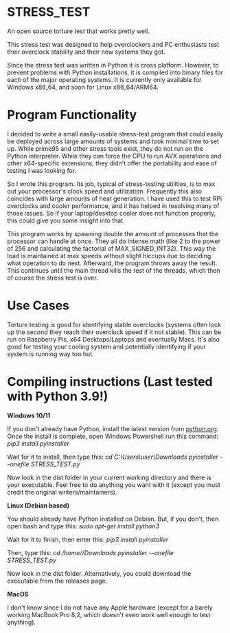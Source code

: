# STRESS_TEST
An open source torture test that works pretty well.

This stress test was designed to help overclockers and PC enthusiasts test their overclock stability and their new systems they got. 

Since the stress test was written in Python it is cross platform. However, to prevent problems with Python installations, it is compiled into binary files for each of the major operating systems. It is currently only available for Windows x86_64, and soon for Linux x86_64/ARM64.

# Program Functionality
I decided to write a small easily-usable stress-test program that could easily be deployed across large amounts of systems and took minimal time to set up. While prime95 and other stress tools exist, they do not run on the Python interpreter. While they can force the CPU to run AVX operations and other x64-specific extensions, they didn't offer the portability and ease of testing I was looking for.

So I wrote this program. Its job, typical of stress-testing utilities, is to max out your processor's clock speed and utilization. Frequently this also coincides with large amounts of heat generation. I have used this to test RPi overclocks and cooler performance, and it has helped in resolving many of those issues. So if your laptop/desktop cooler does not function properly, this could give you some insight into that.

This program works by spawning double the amount of processes that the processor can handle at once. They all do intense math (like 2 to the power of 256 and calculating the factorial of MAX_SIGNED_INT32). This way the load is maintained at max speeds without slight hiccups due to deciding what operation to do next. Afterward, the program throws away the result. This continues until the main thread kills the rest of the threads, which then of course the stress test is over.

# Use Cases

Torture testing is good for identifying stable overclocks (systems often lock up the second they reach their overclock speed if it not stable). This can be run on Raspberry Pis, x64 Desktops/Laptops and eventually Macs. It's also good for testing your cooling system and potentially identifying if your system is running way too hot.

# Compiling instructions (Last tested with Python 3.9!)

**Windows 10/11**

If you don't already have Python, install the latest version from [python.org](url). Once the install is complete, open Windows Powershell run this command: 
_pip3 install pyinstaller_ 

Wait for it to install, then type this:
_cd C:\Users\user\Downloads_
_pyinstaller --onefile STRESS_TEST.py_

Now look in the dist folder in your current working directory and there is your executable. Feel free to do anything you want with it (except you must credit the original writers/maintainers).


**Linux (Debian based)**

You should already have Python installed on Debian. But, if you don't, then open bash and type this:
_sudo apt-get install python3_

Wait for it to finish, then enter this:
_pip3 install pyinstaller_

Then, type this:
_cd /home/<user>/Downloads_
_pyinstaller --onefile STRESS_TEST.py_

Now look in the dist folder. Alternatively, you could download the executable from the releases page.


**MacOS**

I don't know since I do not have any Apple hardware (except for a barely working MacBook Pro 8,2, which doesn't even work well enough to test anything).
